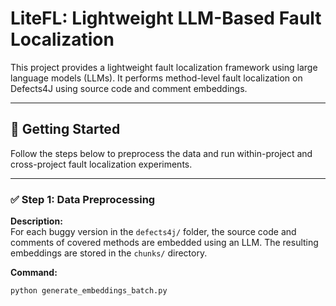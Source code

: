 # LiteFL: Lightweight LLM-Based Fault Localization

This project provides a lightweight fault localization framework using large language models (LLMs). It performs method-level fault localization on Defects4J using source code and comment embeddings.

---

## 🚀 Getting Started

Follow the steps below to preprocess the data and run within-project and cross-project fault localization experiments.

---

### ✅ Step 1: Data Preprocessing

**Description:**  
For each buggy version in the `defects4j/` folder, the source code and comments of covered methods are embedded using an LLM. The resulting embeddings are stored in the `chunks/` directory.

**Command:**
```bash
python generate_embeddings_batch.py




